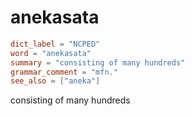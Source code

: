 # anekasata

``` toml
dict_label = "NCPED"
word = "anekasata"
summary = "consisting of many hundreds"
grammar_comment = "mfn."
see_also = ["aneka"]
```

consisting of many hundreds

